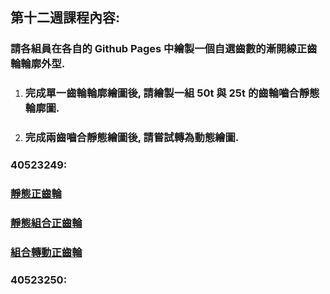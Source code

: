 ## 第十二週課程內容:

### 請各組員在各自的 Github Pages 中繪製一個自選齒數的漸開線正齒輪輪廓外型.

1. ### 完成單一齒輪輪廓繪圖後, 請繪製一組 50t 與 25t 的齒輪嚙合靜態輪廓圖.
2. ### 完成兩齒嚙合靜態繪圖後, 請嘗試轉為動態繪圖.

### 40523249:

### [靜態正齒輪](https://40523249.github.io/40523249_2018/blog/hui-zhi-jing-tai-zheng-chi-lun.html)

### [靜態組合正齒輪](https://40523249.github.io/40523249_2018/blog/hui-zhi-jing-tai-zu-he-zheng-chi-lun.html)

### [組合轉動正齒輪](https://40523249.github.io/40523249_2018/blog/hui-zhi-zu-he-zhuan-dong-zheng-chi-lun.html)

### 40523250:



